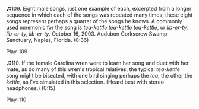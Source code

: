 ♫109. Eight male songs, just one example of each, excerpted from a
longer sequence in which each of the songs was repeated many times;
these eight songs represent perhaps a quarter of the songs he knows. A
commonly used mnemonic for the song is *tea-kettle tea-kettle
tea-kettle*, or *lib-er-ty, lib-er-ty, lib-er-ty*. October 16, 2003.
Audubon Corkscrew Swamp Sanctuary, Naples, Florida. (0:36)

Play-109

♫110. If the female Carolina wren were to learn her song and duet with
her mate, as do many of this wren's tropical relatives, the typical
*tea-kettle* song might be bisected, with one bird singing perhaps the
*tea*, the other the *kettle*, as I've simulated in this selection.
(Heard best with stereo headphones.) (0:15)

Play-110
